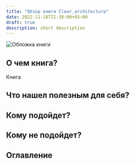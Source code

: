 ```yaml
---
title: "Обзор книги Clear_architecture"
date: 2022-11-18T21:38:00+03:00
draft: true
description: short description
---
```


![Обложка книги](/assets/images/clear_architect.jpg)

## О чем книга?

Книга 

## Что нашел полезным для себя?

## Кому подойдет?

## Кому не подойдет?

## Оглавление